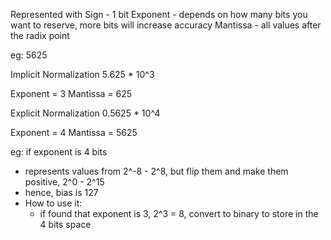 Represented with
Sign - 1 bit
Exponent - depends on how many bits you want to reserve, more bits will increase accuracy
Mantissa - all values after the radix point 

eg: 5625

Implicit Normalization
5.625 * 10^3

Exponent = 3
Mantissa = 625

Explicit Normalization
0.5625 * 10^4

Exponent = 4
Mantissa = 5625

eg: if exponent is 4 bits
- represents values from 2^-8 - 2^8, but flip them and make them positive, 2^0 - 2^15
- hence, bias is 127
- How to use it:
	- if found that exponent is 3, 2^3 = 8, convert to binary to store in the 4 bits space